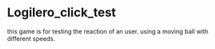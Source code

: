 # Logilero_click_test
this game is for testing the reaction of an user. using a moving ball with different speeds.
